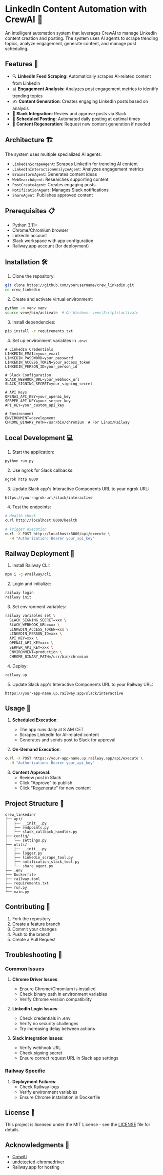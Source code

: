# LinkedIn Content Automation with CrewAI 🤖

An intelligent automation system that leverages CrewAI to manage LinkedIn content creation and posting. The system uses AI agents to scrape trending topics, analyze engagement, generate content, and manage post scheduling.

## Features 🌟

- 🔍 **LinkedIn Feed Scraping**: Automatically scrapes AI-related content from LinkedIn
- 📊 **Engagement Analysis**: Analyzes post engagement metrics to identify trending topics
- ✍️ **Content Generation**: Creates engaging LinkedIn posts based on analysis
- 🤝 **Slack Integration**: Review and approve posts via Slack
- 📅 **Scheduled Posting**: Automated daily posting at optimal times
- 🔄 **Content Regeneration**: Request new content generation if needed

## Architecture 🏗️

The system uses multiple specialized AI agents:
- `LinkedInScrapeAgent`: Scrapes LinkedIn for trending AI content
- `LinkedInInteractionAnalyzeAgent`: Analyzes engagement metrics
- `BrainstormAgent`: Generates content ideas
- `WebSearchAgent`: Researches supporting content
- `PostCreateAgent`: Creates engaging posts
- `NotificationAgent`: Manages Slack notifications
- `ShareAgent`: Publishes approved content

## Prerequisites 📋

- Python 3.11+
- Chrome/Chromium browser
- LinkedIn account
- Slack workspace with app configuration
- Railway.app account (for deployment)

## Installation 🛠️

1. Clone the repository:
```bash
git clone https://github.com/yourusername/crew_linkedin.git
cd crew_linkedin
```

2. Create and activate virtual environment:
```bash
python -m venv venv
source venv/bin/activate  # On Windows: venv\Scripts\activate
```

3. Install dependencies:
```bash
pip install -r requirements.txt
```

4. Set up environment variables in `.env`:
```env
# LinkedIn Credentials
LINKEDIN_EMAIL=your_email
LINKEDIN_PASSWORD=your_password
LINKEDIN_ACCESS_TOKEN=your_access_token
LINKEDIN_PERSON_ID=your_person_id

# Slack Configuration
SLACK_WEBHOOK_URL=your_webhook_url
SLACK_SIGNING_SECRET=your_signing_secret

# API Keys
OPENAI_API_KEY=your_openai_key
SERPER_API_KEY=your_serper_key
API_KEY=your_custom_api_key

# Environment
ENVIRONMENT=development
CHROME_BINARY_PATH=/usr/bin/chromium  # For Linux/Railway
```

## Local Development 💻

1. Start the application:
```bash
python run.py
```

2. Use ngrok for Slack callbacks:
```bash
ngrok http 8000
```

3. Update Slack app's Interactive Components URL to your ngrok URL:
```
https://your-ngrok-url/slack/interactive
```

4. Test the endpoints:
```bash
# Health check
curl http://localhost:8000/health

# Trigger execution
curl -X POST http://localhost:8000/api/execute \
  -H "Authorization: Bearer your_api_key"
```

## Railway Deployment 🚂

1. Install Railway CLI:
```bash
npm i -g @railway/cli
```

2. Login and initialize:
```bash
railway login
railway init
```

3. Set environment variables:
```bash
railway variables set \
  SLACK_SIGNING_SECRET=xxx \
  SLACK_WEBHOOK_URL=xxx \
  LINKEDIN_ACCESS_TOKEN=xxx \
  LINKEDIN_PERSON_ID=xxx \
  API_KEY=xxx \
  OPENAI_API_KEY=xxx \
  SERPER_API_KEY=xxx \
  ENVIRONMENT=production \
  CHROME_BINARY_PATH=/usr/bin/chromium
```

4. Deploy:
```bash
railway up
```

5. Update Slack app's Interactive Components URL to your Railway URL:
```
https://your-app-name.up.railway.app/slack/interactive
```

## Usage 📱

1. **Scheduled Execution**:
   - The app runs daily at 8 AM CET
   - Scrapes LinkedIn for AI-related content
   - Generates and sends post to Slack for approval

2. **On-Demand Execution**:
```bash
curl -X POST https://your-app-name.up.railway.app/api/execute \
  -H "Authorization: Bearer your_api_key"
```

3. **Content Approval**:
   - Review post in Slack
   - Click "Approve" to publish
   - Click "Regenerate" for new content

## Project Structure 📁

```
crew_linkedin/
├── api/
│   ├── __init__.py
│   ├── endpoints.py
│   └── slack_callback_handler.py
├── config/
│   └── settings.py
├── utils/
│   ├── __init__.py
│   ├── logger.py
│   ├── linkedin_scrape_tool.py
│   ├── notification_slack_tool.py
│   └── share_agent.py
├── .env
├── Dockerfile
├── railway.toml
├── requirements.txt
├── run.py
└── main.py
```

## Contributing 🤝

1. Fork the repository
2. Create a feature branch
3. Commit your changes
4. Push to the branch
5. Create a Pull Request

## Troubleshooting 🔧

### Common Issues

1. **Chrome Driver Issues**:
   - Ensure Chrome/Chromium is installed
   - Check binary path in environment variables
   - Verify Chrome version compatibility

2. **LinkedIn Login Issues**:
   - Check credentials in .env
   - Verify no security challenges
   - Try increasing delay between actions

3. **Slack Integration Issues**:
   - Verify webhook URL
   - Check signing secret
   - Ensure correct request URL in Slack app settings

### Railway Specific

1. **Deployment Failures**:
   - Check Railway logs
   - Verify environment variables
   - Ensure Chrome installation in Dockerfile

## License 📄

This project is licensed under the MIT License - see the [LICENSE](LICENSE) file for details.

## Acknowledgments 🙏

- [CrewAI](https://github.com/joaomdmoura/crewAI)
- [undetected-chromedriver](https://github.com/ultrafunkamsterdam/undetected-chromedriver)
- Railway.app for hosting